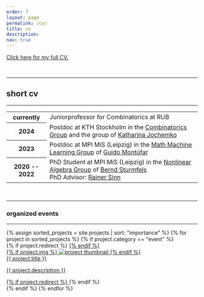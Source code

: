 ```yaml
---
order: 7
layout: page
permalink: /cv/
title: cv
description:
nav: true
---
```


[Click here for my full CV.](/assets/pdf/CV.pdf)

&nbsp;

---

## short cv
---

<div class="table-responsive">
	<table class="table table-sm table-borderless">
		<tr>
			<th scope="row">
				currently
			</th>
			<td>
				  Juniorprofessor for Combinatorics at RUB
			</td>
		</tr>
		<tr>
			<th scope="row">
				2024
			</th>
			<td>
				  Postdoc at KTH Stockholm in the <a href="https://www.kth.se/math/act/comb">Combinatorics Group</a> and the group of <a href="https://people.kth.se/~jochemko/">Katharina Jochemko</a>
			</td>
		</tr>
		<tr>
			<th scope="row">
				2023
			</th>
			<td>
				  Postdoc at MPI MiS (Leipzig) in the <a href="https://www.mis.mpg.de/montufar/index.html">Math Machine Learning Group</a> of <a href="https://personal-homepages.mis.mpg.de/montufar/">Guido Montúfar</a> 
			</td>
		</tr>
		<tr>
			<th scope="row">
				2020 -- 2022
			</th>
			<td>
				  PhD Student at MPI MiS (Leipzig) in the <a href="https://www.mis.mpg.de/nlalg/research.html">Nonlinear Algebra Group</a> of <a href="https://math.berkeley.edu/~bernd/">Bernd Sturmfels</a> <br>
				  PhD Advisor: <a href="http://www.math.uni-leipzig.de/~sinn/index_en.html">Rainer Sinn</a>
			</td>
		</tr>
		</table>
	</div>

&nbsp;

---

### organized events

---


<div class="events grid">
  {% assign sorted_projects = site.projects | sort: "importance" %}
  {% for project in sorted_projects %}
  {% if project.category == "event" %}
  <div class="grid-item">
    {% if project.redirect %}
    	<a href="{{ project.redirect }}" target="_blank">
    {% endif %}
      <div class="card hoverable">
        {% if project.img %}
        <img src="{{ project.img | relative_url }}" alt="project thumbnail">
        {% endif %}
        <div class="card-body">
          {{ project.title }}
          <p class="card-text">{{ project.description }}</p>
        </div>
      </div>
     {% if project.redirect %}
    	</a>
    {% endif %}
  </div>
{% endif %}
{% endfor %}

</div>

&nbsp;
